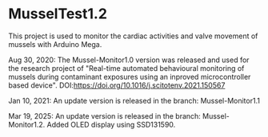 # MusselTest1.2
This project is used to monitor the cardiac activities and valve movement of mussels with Arduino Mega.

Aug 30, 2020:
The Mussel-Monitor1.0 version was released and used for the research project of "Real-time automated behavioural monitoring of mussels during contaminant exposures using an inproved microcontroller based device". 
DOI:https://doi.org/10.1016/j.scitotenv.2021.150567

Jan 10, 2021:
An update version is released in the branch: Mussel-Monitor1.1

Mar 19, 2025:
An update version is released in the branch: Mussel-Monitor1.2. Added OLED display using SSD131590.

